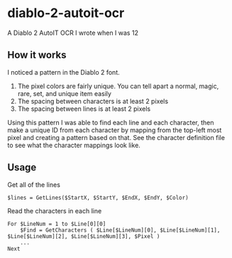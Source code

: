 # diablo-2-autoit-ocr
A Diablo 2 AutoIT OCR I wrote when I was 12


## How it works

I noticed a pattern in the Diablo 2 font. 

 1. The pixel colors are fairly unique. You can tell apart a normal, magic, rare, set, and unique item easily
 2. The spacing between characters is at least 2 pixels
 3. The spacing between lines is at least 2 pixels
 
Using this pattern I was able to find each line and each character, then make a unique ID from each character by mapping from the top-left most pixel and creating a pattern based on that. See the character definition file to see what the character mappings look like.


## Usage

Get all of the lines

    $lines = GetLines($StartX, $StartY, $EndX, $EndY, $Color)

Read the characters in each line

    For $LineNum = 1 to $Line[0][0]
        $Find = GetCharacters ( $Line[$LineNum][0], $Line[$LineNum][1], $Line[$LineNum][2], $Line[$LineNum][3], $Pixel )
        ...
    Next
      
